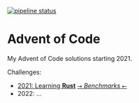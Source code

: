 [![pipeline status](https://gitlab.com/ACSimon33/Advent_of_Code/badges/main/pipeline.svg)](https://gitlab.com/ACSimon33/Advent_of_Code/-/commits/main)

# Advent of Code
My Advent of Code solutions starting 2021.

Challenges:
- [2021: Learning **Rust**](2021) [⭢ *Benchmarks* ⭠](https://acsimon33.github.io/Advent_of_Code/2021/report/index.html)
- 2022: ...

